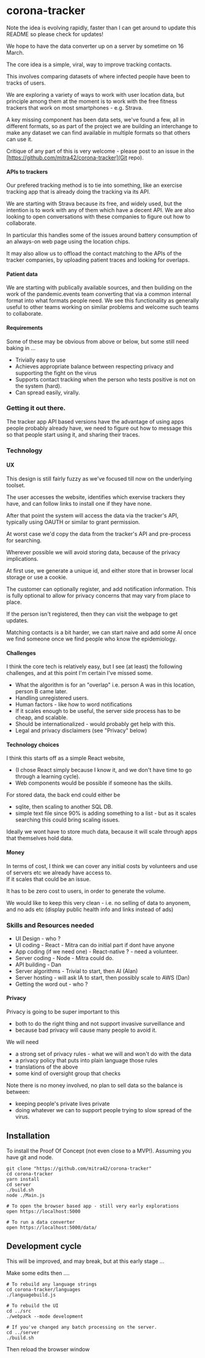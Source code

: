 # corona-tracker

Note the idea is evolving rapidly, faster than I can get around to update this README
so please check for updates! 

We hope to have the data converter up on a server by sometime on 16 March.

The core idea is a simple, viral, way to improve tracking contacts. 

This involves comparing datasets of where infected people have been to tracks of users. 

We are exploring a variety of ways to work with user location data, 
but principle among them at the moment is to work with the free fitness trackers that work on most smartphones - e.g. Strava.

A key missing component has been data sets, we've found a few, all in different formats,
so as part of the project we are building an interchange to make any dataset we can find
available in multiple formats so that others can use it. 

Critique of any part of this is very welcome - please post to an issue in 
the [https://github.com/mitra42/corona-tracker](Git repo).

#### APIs to trackers

Our prefered tracking method is to tie into something, like an exercise tracking app that is
already doing the tracking via its API. 

We are starting with Strava because its free, and widely used, but the intention is to
work with any of them which have a decent API. 
We are also looking to open conversations with these companies to figure out how to 
collaborate. 

In particular this handles some of the issues around battery consumption
of an always-on web page using the location chips. 

It may also allow us to offload the contact matching to the APIs of the tracker companies, 
by uploading patient traces and looking for overlaps. 

#### Patient data

We are starting with publically available sources, and then building on the work of the pandemic.events
team converting that via a common internal format into what formats people need.
We see this functionality as generally useful to other teams working on similar problems
and welcome such teams to collaborate. 

#### Requirements 

Some of these may be obvious from above or below, but some still need baking in ...

* Trivially easy to use
* Achieves appropriate balance between respecting privacy and supporting the fight on the virus
* Supports contact tracking when the person who tests positive is not on the system (hard). 
* Can spread easily, virally. 

### Getting it out there.

The tracker app API based versions have the advantage of using apps people probably 
already have, we need to figure out how to message this so that people start using it, 
and sharing their traces. 

### Technology

#### UX 

This design is still fairly fuzzy as we've focused till now on the underlying toolset.

The user accesses the website, identifies which exervise trackers they have, 
and can follow links to install one if they have none. 

After that point the system will access the data via the tracker's API, 
typically using OAUTH or similar to grant permission. 

At worst case we'd copy the data from the tracker's API and pre-process for searching.

Wherever possible we will avoid storing data, because of the privacy implications. 

At first use, we generate a unique id, 
and either store that in browser local storage or use a cookie.

The customer can optionally register, and add notification information. 
This is fully optional to allow for privacy concerns that may vary from place to place.

If the person isn't registered, then they can visit the webpage to get updates.

Matching contacts is a bit harder, we can start naive 
and add some AI once we find someone once we find people who know the epidemiology.

#### Challenges

I think the core tech is relatively easy, 
but I see (at least) the following challenges, 
and at this point I'm certain I've missed some.

* What the algorithm is for an "overlap" i.e. person A was in this location, 
  person B came later.
* Handling unregistered users.
* Human factors - like how to word notifications
* If it scales enough to be useful, the server side process has to be cheap,
  and scalable. 
* Should be internationalized - would probably get help with this. 
* Legal and privacy disclaimers (see "Privacy" below)

#### Technology choices

I think this starts off as a simple React website, 

* (I chose React simply because I know it, and we don't have time to go through 
a learning cycle). 
* Web components would be possible if someone has the skills.

For stored data, the back end could either be
* sqlite, then scaling to another SQL DB.
* simple text file since 90% is adding something to a list - 
  but as it scales searching this could bring scaling issues.

Ideally we wont have to store much data, because it will scale through apps 
that themselves hold data. 

#### Money

In terms of cost, I think we can cover any initial costs by volunteers
and use of servers etc we already have access to.  
If it scales that could be an issue.

It has to be zero cost to users, in order to generate the volume.

We would like to keep this very clean - i.e. no selling of data to anyonem, 
and no ads etc (display public health info and links instead of ads)

### Skills and Resources needed

* UI Design - who ?
* UI coding - React - Mitra can do initial part if dont have anyone
* App coding (if we need one) - React-native ? - need a volunteer.
* Server coding - Node - Mitra could do.
* API building - Dan 
* Server algorithms - Trivial to start, then AI (Alan)
* Server hosting - will ask IA to start, then possibly scale to AWS (Dan)
* Getting the word out - who ?

#### Privacy

Privacy is going to be super important to this 
- both to do the right thing and not support invasive surveillance and 
- because bad privacy will cause many people to avoid it. 

We will need 
* a strong set of privacy rules - what we will and won't do with the data
* a privacy policy that puts into plain language those rules
* translations of the above
* some kind of oversight group that checks

Note there is no money involved, no plan to sell data so the balance is between:
- keeping people's private lives private
- doing whatever we can to support people trying to slow spread of the virus.

## Installation

To install the Proof Of Concept (not even close to a MVP!). 
Assuming you have git and node.
```
git clone "https://github.com/mitra42/corona-tracker"
cd corona-tracker
yarn install
cd server 
./build.sh
node ./Main.js

# To open the browser based app - still very early explorations
open https://localhost:5000 

# To run a data converter 
open https://localhost:5000/data/
```

## Development cycle
This will be improved, and may break, but at this early stage ... 

Make some edits then ....
```
# To rebuild any language strings
cd corona-tracker/languages
./languagebuild.js

# To rebuild the UI
cd ../src
./webpack --mode development

# If you've changed any batch processing on the server.
cd ../server
./build.sh
```
Then reload the browser window
 
